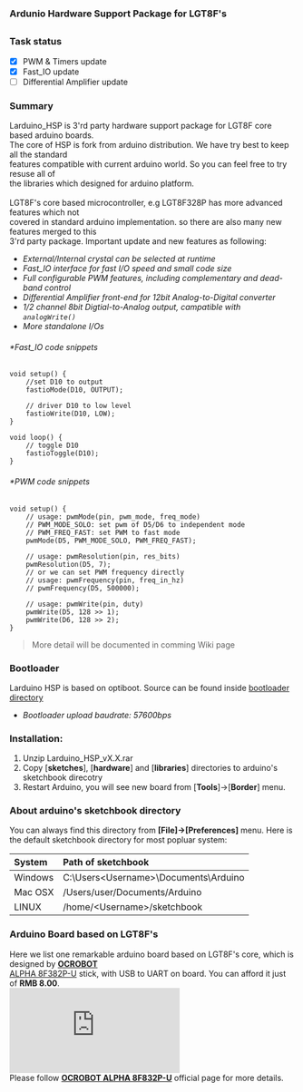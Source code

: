 ### Ardunio Hardware Support Package for LGT8F's 
##

### Task status

- [x] PWM & Timers update
- [x] Fast_IO update
- [ ] Differential Amplifier update 

### Summary
Larduino_HSP is 3'rd party hardware support package for LGT8F core based arduino boards.<br>
The core of HSP is fork from arduino distribution. We have try best to keep all the standard <br>features compatible with current arduino world. So you can feel free to try resuse all of <br> the libraries which designed for arduino platform.<br><br>
LGT8F's core based microcontroller, e.g LGT8F328P has more advanced features which not <br>
covered in standard arduino implementation. so there are also many new features merged to this<br> 3'rd party package. Important update and new features as following:<br>

* *External/Internal crystal can be selected at runtime*
* *Fast_IO interface for fast I/O speed and small code size*
* *Full configurable PWM features, including complementary and dead-band control*
* *Differential Amplifier front-end for 12bit Analog-to-Digital converter*
* *1/2 channel 8bit Digtial-to-Analog output, campatible with `analogWrite()`*
* *More standalone I/Os*

###### *Fast_IO code snippets
	void setup() {
		//set D10 to output
		fastioMode(D10, OUTPUT);

		// driver D10 to low level
		fastioWrite(D10, LOW);
	}

	void loop() {
		// toggle D10
		fastioToggle(D10);
	}

###### *PWM code snippets
	void setup() {
		// usage: pwmMode(pin, pwm_mode, freq_mode)
		// PWM_MODE_SOLO: set pwm of D5/D6 to independent mode
		// PWM_FREQ_FAST: set PWM to fast mode 
		pwmMode(D5, PWM_MODE_SOLO, PWM_FREQ_FAST);

		// usage: pwmResolution(pin, res_bits)
		pwmResolution(D5, 7);
		// or we can set PWM frequency directly
		// usage: pwmFrequency(pin, freq_in_hz)
		// pwmFrequency(D5, 500000);
 
		// usage: pwmWrite(pin, duty)
		pwmWrite(D5, 128 >> 1);
		pwmWrite(D6, 128 >> 2);
	}


> More detail will be documented in comming Wiki page

### Bootloader 
Larduino HSP is based on optiboot. Source can be found inside [bootloader directory](https://github.com/LGTMCU/Larduino_HSP/tree/master/hardware/LGT/avr/bootloaders/lgt8fx8p)

* *Bootloader upload baudrate: 57600bps*
	
### Installation:
1. Unzip Larduino_HSP_vX.X.rar
1. Copy [**sketches**], [**hardware**] and [**libraries**] directories to arduino's sketchbook direcotry
1. Restart Arduino, you will see new board from [**Tools**]->[**Border**] menu.

### About arduino's sketchbook directory

You can always find this directory from **[File]->[Preferences]** menu.
Here is the default sketchbook directory for most popluar system:

| System | Path of sketchbook |
| :----- | :----------------- |
| Windows | C:\Users\<Username>\Documents\Arduino |
| Mac OSX | /Users/user/Documents/Arduino |
| LINUX | /home/<Username\>/sketchbook |

### Arduino Board based on LGT8F's
Here we list one remarkable arduino board based on LGT8F's core, which is designed by **[OCROBOT](http://www.ocrobot.com/doku.php?id=zh:start)**<br>
[ALPHA 8F382P-U](http://www.ocrobot.com/doku.php?id=zh:ocrobot:alpha:8f328p-u:main) stick, with USB to UART on board. You can afford it just of **RMB 8.00**. <br>
![](http://www.ocrobot.com/lib/exe/fetch.php?w=400&tok=4f133f&media=zh:ocrobot:alpha:8f328p-u:328p-u%E4%BE%A7%E9%9D%A2435.png)<br>
Please follow **[OCROBOT ALPHA 8F832P-U](http://www.ocrobot.com/doku.php?id=zh:ocrobot:alpha:8f328p-u:main)** official page for more details.